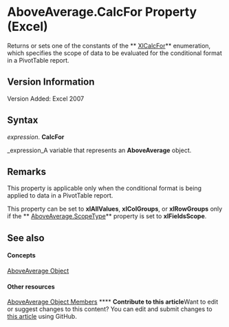 
# AboveAverage.CalcFor Property (Excel)

Returns or sets one of the constants of the  ** [XlCalcFor](81a6cf29-8ecb-1153-d908-587d3ffe87da.md)** enumeration, which specifies the scope of data to be evaluated for the conditional format in a PivotTable report.


## Version Information

Version Added: Excel 2007 


## Syntax

 _expression_. **CalcFor**

 _expression_A variable that represents an  **AboveAverage** object.


## Remarks

This property is applicable only when the conditional format is being applied to data in a PivotTable report.

This property can be set to  **xlAllValues**,  **xlColGroups**, or  **xlRowGroups** only if the ** [AboveAverage.ScopeType](e2cc03b3-82ef-215a-3075-61730de281f6.md)** property is set to **xlFieldsScope**. 


## See also


#### Concepts


 [AboveAverage Object](dd4ea82f-7986-5d6f-2b0e-fe0ca38226e2.md)
#### Other resources


 [AboveAverage Object Members](85828a41-ce2a-4979-8918-3adaed2f5661.md)
****   **Contribute to this article**Want to edit or suggest changes to this content? You can edit and submit changes to  [this article](https://github.com/jhershey00/VBA_Excel_Test/OpenXMLCon/articles/9a9e04df-f3f8-2daa-b58c-3245f4bfe6c9.md) using GitHub.

